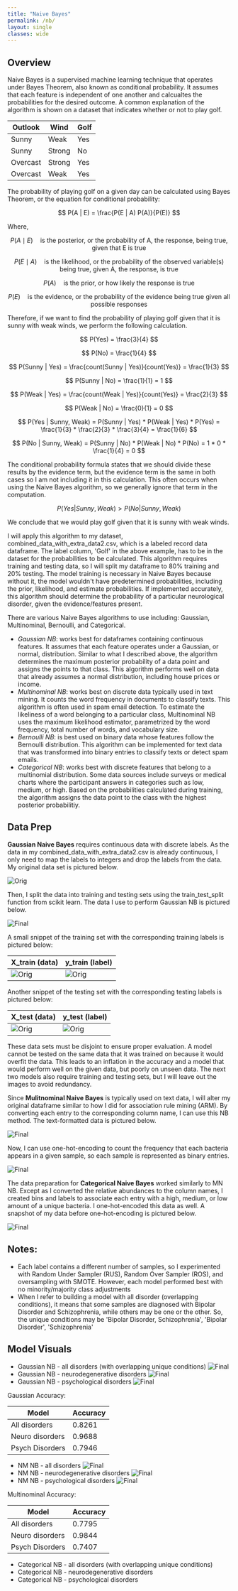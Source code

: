 ```yaml
---
title: "Naive Bayes"
permalink: /nb/
layout: single
classes: wide
---
```


<script type="text/javascript" async
  src="https://polyfill.io/v3/polyfill.min.js?features=es6">
</script>
<script type="text/javascript" async
  id="MathJax-script" src="https://cdn.jsdelivr.net/npm/mathjax@3/es5/tex-mml-chtml.js">
</script>

## Overview 

Naive Bayes is a supervised machine learning technique that operates under Bayes Theorem, also known as conditional probability. It assumes that each feature is independent of one another and calcualtes the probabilities for the desired outcome. A common explanation of the algorithm is shown on a dataset that indicates whether or not to play golf. 

| Outlook  | Wind   | Golf | 
| -------- |------- | ---- | 
| Sunny    | Weak   | Yes  |
| Sunny    | Strong | No   |
| Overcast | Strong | Yes  |
| Overcast | Weak   | Yes  |

The probability of playing golf on a given day can be calculated using Bayes Theorem, or the equation for conditional probability: 

$$ P(A | E) = \frac{P(E | A) P(A)}{P(E)} $$


Where, 

$$ P(A \mid E) \quad \text{is the posterior, or the probability of A, the response, being true, given that E is true} $$

$$P (E \mid A) \quad \text{is the likelihood, or the probability of the observed variable(s) being true, given A, the response, is true} $$

$$ P(A) \quad \text{is the prior, or how likely the response is true} $$

$$ P(E) \quad \text{is the evidence, or the probability of the evidence being true given all possible responses} $$


Therefore, if we want to find the probability of playing golf given that it is sunny with weak winds, we perform the following calculation.  


$$ P(Yes) = \frac{3}{4} $$

$$ P(No) = \frac{1}{4} $$


$$ P(Sunny | Yes) = \frac{count(Sunny | Yes)}{count(Yes)} = \frac{1}{3} $$

$$ P(Sunny | No) = \frac{1}{1} = 1 $$

$$ P(Weak | Yes) = \frac{count(Weak | Yes)}{count(Yes)} = \frac{2}{3} $$

$$ P(Weak | No) = \frac{0}{1} = 0 $$


$$ P(Yes | Sunny, Weak) = P(Sunny | Yes) * P(Weak | Yes) * P(Yes) = \frac{1}{3} * \frac{2}{3} * \frac{3}{4} = \frac{1}{6} $$

$$ P(No | Sunny, Weak) = P(Sunny | No) * P(Weak | No) * P(No) = 1 * 0 * \frac{1}{4} = 0 $$


The conditional probability formula states that we should divide these results by the evidence term, but the evidence term is the same in both cases so I am not including it in this calculation. This often occurs when using the Naive Bayes algorithm, so we generally ignore that term in the computation. 

$$ P(Yes | Sunny, Weak) > P(No | Sunny, Weak) $$

We conclude that we would play golf given that it is sunny with weak winds. 

I will apply this algorithm to my dataset, combined_data_with_extra_data2.csv, which is a labeled record data dataframe. The label column, 'Golf' in the above example, has to be in the dataset for the probabilities to be calculated. This algorithm requires training and testing data, so I will split my dataframe to 80% training and 20% testing. The model training is necessary in Naive Bayes because without it, the model wouldn't have predetermined probabilities, including the prior, likelihood, and estimate probabilities. If implemented accurately, this algorithm should determine the probability of a particular neurological disorder, given the evidence/features present. 


There are various Naive Bayes algorithms to use including: Gaussian, Multinominal, Bernoulli, and Categorical. 
- *Gaussian NB*: works best for dataframes containing continuous features. It assumes that each feature operates under a Gaussian, or normal, distribution. Similar to what I described above, the algorithm determines the maximum posterior probability of a data point and assigns the points to that class. This algorithm performs well on data that already assumes a normal distribution, including house prices or income.
- *Multinominal NB*: works best on discrete data typically used in text mining. It counts the word frequency in documents to classify texts. This algorithm is often used in spam email detection. To estimate the likeliness of a word belonging to a particular class, Multinominal NB uses the maximum likelihood estimator, parametrized by the word frequency, total number of words, and vocabulary size.
- *Bernoulli NB*: is best used on binary data whose features follow the Bernoulli distribution. This algorithm can be implemented for text data that was transformed into binary entries to classify texts or detect spam emails.
- *Categorical NB*: works best with discrete features that belong to a multinomial distribution. Some data sources include surveys or medical charts where the participant answers in categories such as low, medium, or high. Based on the probabilities calculated during training, the algorithm assigns the data point to the class with the highest posterior probabilitiy.


## Data Prep

**Gaussian Naive Bayes** requires continuous data with discrete labels. As the data in my combined_data_with_extra_data2.csv is already continuous, I only need to map the labels to integers and drop the labels from the data. My original data set is pictured below. 

![Orig](/assets/images/combined_df.jpg) 

Then, I split the data into training and testing sets using the train_test_split function from scikit learn. The data I use to perform Gaussian NB is pictured below. 

![Final](/assets/images/final_df_clus.jpg)  

A small snippet of the training set with the corresponding training labels is pictured below: 

| X_train (data)                        | y_train (label)                       |
| ------------------------------------- | ------------------------------------- |
| ![Orig](/assets/images/xtrain_nb.jpg) | ![Orig](/assets/images/ytrain_nb.jpg) | 

Another snippet of the testing set with the corresponding testing labels is pictured below: 

| X_test (data)                        | y_test (label)                       |
| -------------------------------------| ------------------------------------ |
| ![Orig](/assets/images/xtest_nb.jpg) | ![Orig](/assets/images/ytest_nb.jpg) | 


These data sets must be disjoint to ensure proper evaluation. A model cannot be tested on the same data that it was trained on because it would overfit the data. This leads to an inflation in the accuracy and a model that would perform well on the given data, but poorly on unseen data. The next two models also require training and testing sets, but I will leave out the images to avoid redundancy.  

Since **Mulitnominal Naive Bayes** is typically used on text data, I will alter my original dataframe similar to how I did for association rule mining (ARM). By converting each entry to the corresponding column name, I can use this NB method. The text-formatted data is pictured below. 

![Final](/assets/images/trans_data.jpg) 

Now, I can use one-hot-encoding to count the frequency that each bacteria appears in a given sample, so each sample is represented as binary entries. 

![Final](/assets/images/ohe_df.jpg) 

The data preparation for **Categorical Naive Bayes** worked similarly to MN NB. Except as I converted the relative abundances to the column names, I created bins and labels to associate each entry with a high, medium, or low amount of a unique bacteria. I one-hot-encoded this data as well. A snapshot of my data before one-hot-encoding is pictured below. 

![Final](/assets/images/trans_binned_data.jpg) 

## Notes: 
- Each label contains a different number of samples, so I experimented with Random Under Sampler (RUS), Random Over Sampler (ROS), and oversampling with SMOTE. However, each model performed best with no minority/majority class adjustments
- When I refer to building a model with all disorder (overlapping conditions), it means that some samples are diagnosed with Bipolar Disorder and Schizophrenia, while others may be one or the other. So, the unique conditions may be 'Bipolar Disorder, Schizophrenia', 'Bipolar Disorder', 'Schizophrenia' 


## Model Visuals 
- Gaussian NB - all disorders (with overlapping unique conditions)
  ![Final](/assets/images/gaussian_nb_all_data.jpg)
- Gaussian NB - neurodegenerative disorders
  ![Final](/assets/images/gaussian_nb_neuro.jpg)
- Gaussian NB - psychological disorders
  ![Final](/assets/images/gaussian_nb_psych.jpg)


Gaussian Accuracy: 

| Model           | Accuracy |
| --------------- | -------- | 
| All disorders   | 0.8261   |
| Neuro disorders | 0.9688   |
| Psych Disorders | 0.7946   | 


- NM NB - all disorders
  ![Final](/assets/images/mn_nb_all_data.jpg)
- NM NB - neurodegenerative disorders
  ![Final](/assets/images/mn_nb_neuro.jpg)
- NM NB - psychological disorders
  ![Final](/assets/images/mn_nb_psych.jpg)


Multinominal Accuracy: 

| Model           | Accuracy |
| --------------- | -------- | 
| All disorders   | 0.7795   |
| Neuro disorders | 0.9844   |
| Psych Disorders | 0.7407   |


- Categorical NB - all disorders (with overlapping unique conditions)
- Categorical NB - neurodegenerative disorders
- Categorical NB - psychological disorders




